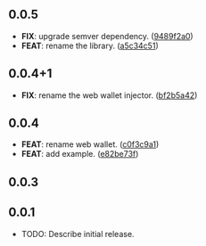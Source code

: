 ## 0.0.5

 - **FIX**: upgrade semver dependency. ([9489f2a0](https://github.com/Fuelet/fuels-dart-beta3/commit/9489f2a01f98f27089019521cd36eb00e3b28c2b))
 - **FEAT**: rename the library. ([a5c34c51](https://github.com/Fuelet/fuels-dart-beta3/commit/a5c34c51cbb8a1443141a6adfc0e0931b0dc6ca0))

## 0.0.4+1

 - **FIX**: rename the web wallet injector. ([bf2b5a42](https://github.com/Fuelet/fuels-dart-beta3/commit/bf2b5a425b8cdc5a507d8e9371f22aacd9a763ca))

## 0.0.4

 - **FEAT**: rename web wallet. ([c0f3c9a1](https://github.com/Fuelet/fuels-dart-beta3/commit/c0f3c9a1c00e708c5b312b050d295eacca5ae59e))
 - **FEAT**: add example. ([e82be73f](https://github.com/Fuelet/fuels-dart-beta3/commit/e82be73febfa1378c3d56fd64964a7b788e9bbe0))

## 0.0.3

## 0.0.1

* TODO: Describe initial release.
